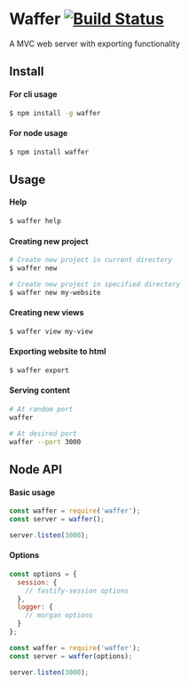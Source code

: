 # Waffer [![Build Status](https://travis-ci.org/wvffle/waffer.svg?branch=master)](https://travis-ci.org/wvffle/waffer)
A MVC web server with exporting functionality

## Install

#### For cli usage
```sh
$ npm install -g waffer
```

#### For node usage
```sh
$ npm install waffer
```

## Usage

#### Help
```sh
$ waffer help
```

#### Creating new project
```sh
# Create new project in current directory
$ waffer new

# Create new project in specified directory
$ waffer new my-website
```

#### Creating new views
```sh
$ waffer view my-view
```

#### Exporting website to html
```sh
$ waffer export
```

#### Serving content
```sh
# At random port
waffer

# At desired port
waffer --port 3000
```

## Node API

#### Basic usage
```js
const waffer = require('waffer');
const server = waffer();

server.listen(3000);
```

#### Options
```js
const options = {
  session: {
    // fastify-session options
  },
  logger: {
    // morgan options
  }
};

const waffer = require('waffer');
const server = waffer(options);

server.listen(3000);
```
